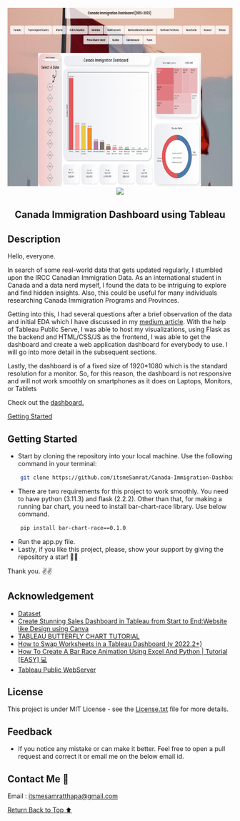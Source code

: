 <br>
<div align="center">
    <a href="https://github.com/itsmeSamrat" target="_blank">
        <img src="https://github.com/itsmeSamrat/Canada-Immigration-Dashboard/blob/main/resources/Design/dashboard.png" 
        alt="Logo" width="700" height="400">
    </a>
</div>

<div align="center">
<img src="https://readme-typing-svg.demolab.com?font=Fira+Code&duration=1500&pause=200&center=true&vCenter=true&multiline=true&width=435&height=100&lines=Canada's+Immigration+Journey+;Insights+from+2015+to+2024+June">
</div>
<h2 align="center"> Canada Immigration Dashboard using Tableau  </h2>

## Description

Hello, everyone.

In search of some real-world data that gets updated regularly, I stumbled upon the IRCC Canadian Immigration Data. As an international student in Canada and a data nerd myself, I found the data to be intriguing to explore and find hidden insights. Also, this could be useful for many individuals researching Canada Immigration Programs and Provinces.

Getting into this, I had several questions after a brief observation of the data and initial EDA which I have discussed in my [medium article](https://medium.com/@itsmeSamrat/canada-immigration-dashboard-b2df782c1501). With the help of Tableau Public Serve, I was able to host my visualizations, using Flask as the backend and HTML/CSS/JS as the frontend, I was able to get the dashboard and create a web application dashboard for everybody to use. I will go into more detail in the subsequent sections.

Lastly, the dashboard is of a fixed size of 1920*1080 which is the standard resolution for a monitor. So, for this reason, the dashboard is not responsive and will not work smoothly on smartphones as it does on Laptops, Monitors, or Tablets

Check out the [dashboard.](http://itmesamrat.pythonanywhere.com/)

[Getting Started](#getting-started)

## Getting Started

- Start by cloning the repository into your local machine. Use the following command in your terminal:

```bash
    git clone https://github.com/itsmeSamrat/Canada-Immigration-Dashboard.git
```

- There are two requirements for this project to work smoothly. You need to have python (3.11.3) and flask (2.2.2). Other than that, for making a running bar chart, you need to install bar-chart-race library. Use below command.

```bash
    pip install bar-chart-race==0.1.0
```

- Run the app.py file.
- Lastly, if you like this project, please, show your support by giving the repository a star! 🙂😁

Thank you. ✌✌

## Acknowledgement

- [Dataset](https://open.canada.ca/data/en/dataset/f7e5498e-0ad8-4417-85c9-9b8aff9b9eda)
- [Create Stunning Sales Dashboard in Tableau from Start to End:Website like Design using Canva](https://www.youtube.com/watch?v=CYccsZmMwko)
- [TABLEAU BUTTERFLY CHART TUTORIAL](https://www.youtube.com/watch?v=M74p3N3lnbI&t=99s)
- [How to Swap Worksheets in a Tableau Dashboard (v 2022.2+)](https://www.youtube.com/watch?v=fExopuDJz7g&t=352s)
- [How To Create A Bar Race Animation Using Excel And Python | Tutorial [EASY] 💻](https://www.youtube.com/watch?v=5fgje_bPNsQ)
- [Tableau Public WebServer](https://public.tableau.com/app/discover)

## License

This project is under MIT License - see the [License.txt](https://github.com/itsmeSamrat/Canada-Immigration-Dashboard/blob/main/license.txt) file for more details.

## Feedback

- If you notice any mistake or can make it better. Feel free to open a pull request and correct it or email me on the below email id.

## Contact Me 📨

Email : [itsmesamratthapa@gmail.com](mailto:itsmesamratthapa@gmail.com)

<!-- Back to the top -->

[Return Back to Top ⬆️](#getting-started)
